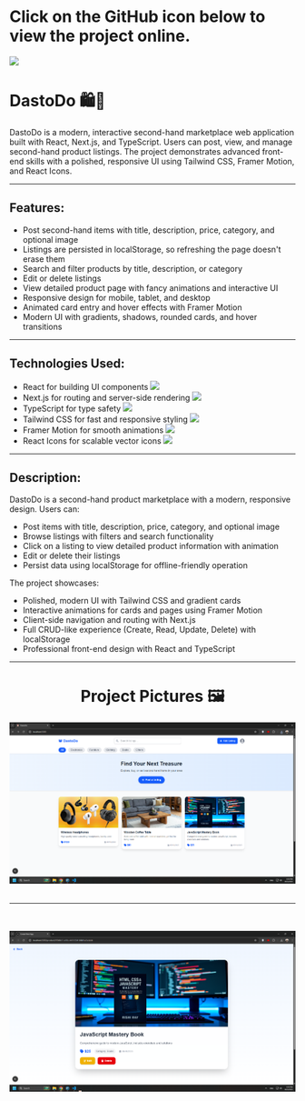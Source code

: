 <div>
  <h1>Click on the GitHub icon below to view the project online.</h1>
  <a href="https://github.com/hamiparsa/DastoDo">
    <img src="https://img.shields.io/badge/github-%23121011.svg?style=for-the-badge&logo=github&logoColor=white"/>
  </a>
</div>

# DastoDo 🛍️🔄

DastoDo is a modern, interactive second-hand marketplace web application built with React, Next.js, and TypeScript. Users can post, view, and manage second-hand product listings. The project demonstrates advanced front-end skills with a polished, responsive UI using Tailwind CSS, Framer Motion, and React Icons.

---

## Features:

<ul>
  <li>Post second-hand items with title, description, price, category, and optional image</li>
  <li>Listings are persisted in localStorage, so refreshing the page doesn't erase them</li>
  <li>Search and filter products by title, description, or category</li>
  <li>Edit or delete listings</li>
  <li>View detailed product page with fancy animations and interactive UI</li>
  <li>Responsive design for mobile, tablet, and desktop</li>
  <li>Animated card entry and hover effects with Framer Motion</li>
  <li>Modern UI with gradients, shadows, rounded cards, and hover transitions</li>
</ul>

---

## Technologies Used:

<ul>
  <li>
    React for building UI components
    <img width='20px' src='https://skillicons.dev/icons?i=react'>
  </li>
  <li>
    Next.js for routing and server-side rendering
    <img width='20px' src='https://skillicons.dev/icons?i=next'>
  </li>
  <li>
    TypeScript for type safety
    <img width='20px' src='https://skillicons.dev/icons?i=typescript'>
  </li>
  <li>
    Tailwind CSS for fast and responsive styling
    <img width='20px' src='https://skillicons.dev/icons?i=tailwindcss'>
  </li>
  <li>
    Framer Motion for smooth animations
    <img width='20px' src='https://skillicons.dev/icons?i=framer'>
  </li>
  <li>
    React Icons for scalable vector icons
    <img width='20px' src='https://skillicons.dev/icons?i=react'>
  </li>
</ul>

---

## Description:

DastoDo is a second-hand product marketplace with a modern, responsive design. Users can:

- Post items with title, description, price, category, and optional image  
- Browse listings with filters and search functionality  
- Click on a listing to view detailed product information with animation  
- Edit or delete their listings  
- Persist data using localStorage for offline-friendly operation  

The project showcases:

- Polished, modern UI with Tailwind CSS and gradient cards  
- Interactive animations for cards and pages using Framer Motion  
- Client-side navigation and routing with Next.js  
- Full CRUD-like experience (Create, Read, Update, Delete) with localStorage  
- Professional front-end design with React and TypeScript  

---

<h1 align="center">Project Pictures 🖼️</h1>

<div align="center">
  <img src="/pic1.png" width="700px" />
  <br/> <br/>
  <hr/>
  <br/> <br/>
  <img src="/pic2.png" width="700px" />
  <br/> <br/>
</div>
